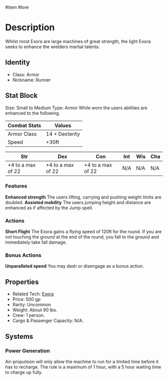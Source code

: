 #item #lore 
# Description
Whilst most Exora are large machines of great strength, the light Exora seeks to enhance the wielders martial talents.
## Identity
- Class: Armor
- Nickname: Runner

## Stat Block
Size: Small to Medium
Type: Armor
While worn the users abilities are enhanced to the following.

| Combat Stats | Values         |
| ------------ | -------------- |
| Armor Class  | 14 + Dexterity | 
| Speed        | +30ft          |

| Str               | Dex               | Con               | Int | Wis | Cha |
| ----------------- | ----------------- | ----------------- | --- | --- | --- |
| +4 to a max of 22 | +4 to a max of 22 | +4 to a max of 22 | N/A | N/A | N/A |

### Features
**Enhanced strength** The users lifting, carrying and pushing weight limits are doubled.
**Assisted mobility** The users jumping height and distance are enhanced as if affected by the Jump spell.

### Actions
**Short Flight** The Exora gains a flying speed of 120ft for the round. If you are not touching the ground at the end of the round, you fall to the ground and immediately take fall damage.

### Bonus Actions
**Unparalleled speed** You may dash or disengage as a bonus action.

## Properties
-   Related Tech: [Exora](app://obsidian.md/Exora)
-   Price: 500 gp
-   Rarity: Uncommon
-   Weight: About 90 lbs.
-   Crew: 1 person.
-   Cargo & Passenger Capacity: N/A.

## Systems
### Power Generation
Air-propulsion will only allow the machine to run for a limited time before it has to recharge. The rule is a maximum of 1 hour, with a 5 hour waiting time to charge up fully.